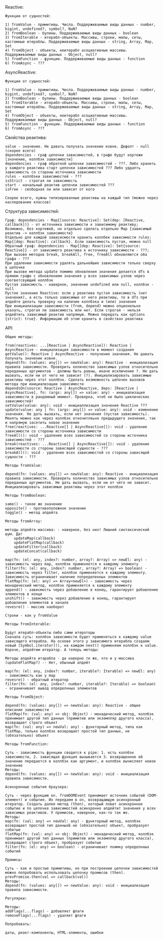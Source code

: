 Reactive:

    Функции от сущностей:

    1) fromValue - примитивы. Числа. Поддерживаемые виды данных - number, bigint, undefined?, symbol?, NaN?
    2) fromBoolean - булины. Поддерживаемые виды данных - boolean
    3) fromIterable - итерабл-объекты. Массивы, строки, мапы, сеты, кастомные итераблы. Поддерживаемые виды данных - string, Array, Map, Set
    4) fromObject - объекты, неитерабл асоциативные массивы. Поддерживаемые виды данных - Object, null?
    5) fromFunction - функции. Поддерживаемые виды данных - function
    6) fromAsync - ???

AsyncReactive:

    Функции от сущностей:

    1) fromValue - примитивы. Числа. Поддерживаемые виды данных - number, bigint, undefined?, symbol?, NaN?
    2) fromBoolean - булины. Поддерживаемые виды данных - boolean
    3) fromIterable - итерабл-объекты. Массивы, строки, мапы, сеты, кастомные итераблы. Поддерживаемые виды данных - string, Array, Map, Set
    4) fromObject - объекты, неитерабл асоциативные массивы. Поддерживаемые виды данных - Object, null?
    5) fromFunction - функции. Поддерживаемые виды данных - function
    6) fromAsync - ???

Свойства реактива:
    
    value - значение. Не давать получать значение извне. Дефолт - null (скорее всего)
    dependencies - граф цепочки зависимостей, в графе будут кортежи [значение, коллбэк зависимости]
    dependencies - граф обратной цепочки зависимостей - ???. Либо хранить у каждого реактива старт цепочки зависимостей ??? Либо уддалть зависимость со стороны источника зависимости
    rules - коллбэки зависимостей - ???
    isStrict - строгая ли зависимость
    start - начальный реактив цепочки зависимостей ???
    isFree - свободная ли или зависит от кого

    Скорее всего, нужны типизированные реактивы на каждый тип (можно через наследование классов)

Структура зависиместей:

    Граф: dependencies - Map{[source: Reactive]: Set(dep: [Reactive, callback])} - от источника зависимости к зависимому реактиву;
    Возможно, без кортежей, но отдельно сделать отдельно Map {зависимый реактив -> коллбэк зависимости}
    Отдельно для каждой зависисмости хранить коллбек зависимости rules: Map{[dep: Reactive]: callback}. Если зависимость пустая, можно null
    Обратный граф: dependencies - Map{[dep: Reactive]: Set{source: Reactive}} - от зависимого реактива к источнику зависимости - ???;
    При вызове методов break, breakAll, free, freeAll обновляются оба графа - ???
    При удалении зависимости удалять дальнейшие зависимости только сверху в цепочке
    При вызове метода update помимо обновления значения делается dfs в прямом графе с обновлением значения у всех зависимых узлов через соответсвующий коллбэк
    Пустая зависмость - наверное, значение undefined или null, коллбэк - null
    Пустое значение Reactive: если у реактива пустая зависимость (нет значения), а есть только зависимые от него реактивы, то в dfs при апдейте делать проверку на наличие коллбэка и (или) значения
    При инициализации зависимости (from, depend) можно опционольно указать, строгая ли зависимость или нет. Если строгая - нельзя апдейтить зависимый реактив напрямую. Можно передать как options {strict: true}. Информацию об этом хранить в свойствах реактива

API:

    Общие методы:

    from(reactives: ...[Reactive | AsyncReactive]): Reactive | AsyncReactive - инициализация зависимости в момент создания
    getValue(): Reactive | AsyncReactive - получение значения. Не давать получать значение извне.
    depend(fn: (values: any[]) => newValue: any): Reactive - инициализация правила зависимости. Проверить количество зависимых узлов относительно переданных аргументов - должны быть равны, иначе исключение ?. Не дать вызвать, если ни от чего не зависит (?). Инициализировать зависимые реактивы через этот коллбэк. Сделать возможность цепочек вызовов метода при инициализации зависимости
    dependsOn(source: Reactive | AsyncReactive, deps: [Reactive | AsyncReactive], fn: (args: any[]) => value: any) - инициализация зависимости в рандомный момент. Проверка, чтоб не было циклических зависимостей!
    setValue(value: any): void - инициаллизация значения Reactive ???
    update(value: any | fn: (args: any[]) => value: any): void - изменение значения. Не дать вызвать, если нет значения (пустая зависимость). Менять можно как через коллбэк отночитлеьно предыдущего значения, так и напрямую засетить новое значение
    free(reactives: ...Reactive[] | AsyncReactive[]): void - удаление зависимости со стороны источника зависимости
    freeAll(): void - удаление всех зависимостей со стороны источника зависимостей - ???
    break(reactives: ...Reactive[] | AsyncReactive[]): void - удаление зависимости со стороны зависящей сущности - ???
    breakAll(): void - удаление всех зависимостей со стороны зависящей сущности - ???

    Методы fromValue:

    depend(fn: (values: any[]) => newValue: any): Reactive - инициализация правила зависимости. Проверить количество зависимых узлов относительно переданных аргументов. Не дать вызвать, если ни от чего не зависит. Инициализировать зависимые реактивы через этот коллбэк

    Методы fromBoolean:

    same() - такое же значение
    opposite() - противоположное значение
    toggle() - метод апдейта

    Методы fromArray:

    методы апдейта массива: - наверное, без них! Лишний синтаксический шум. Да!
        updateMap(callback)
        updateFlatMap(callback)
        updateFilter(callback)
        updateConcat(callback)

    map(fn: (el: any, index?: number, array?: Array) => newEl: any) - зависимость через map, коллбэк применяется к каждому элементу
    filter(fn: (el: any, index?: number, array?: Array) => boolean) - зависимость через filter, коллбэк применяется к каждому элементу. Зависимость ограничивает наличие попределенных элементов
    flatMap(fn: (el: any) => Array<newEl>) - зависимость через монадический метод, коллбэк применяется к каждому элементу
    append() - зависмость через добавление в конец, гарантирует добавление элементов в конце
    unshift() - зависмость через добавление в конец, гарантирует добавление элементов в начале
    revesre() - массив наоборот

    Строки - как у fromValue

    Методы fromInterable:

    Будут итерабл-объекты либо сами итероторы
    Сначала суть: коллбэк зависимости будет применяться к каждому value зависящего итерабла. На основе этого у зависимого итерабла создаем новый [Symbol.iterator](), на каждом next() применяем коллбэк к value. Короче, апдейтим итератор. А теперь методы:

    Методы апдейта итарабла - да наверно те же, что и у массива (updateFlatMap?) -- Нет, обычный апдейт 

    map(fn: (el: any, index?: number, iterable?: Iterable) => newEl: any) - зависимость как у map
    revesre() - обратный итератор
    filter(fn: (el: any, index?: number, iterable?: Iterable) => boolean) - ограничивает вывод определнных элементов

    Методы fromObject:

    depend(fn: (values: any[]) => newValue: any): Reactive - общее описание зависимости
    flatMap(fn: (val: any) => obj: Object) - монадический метод, коллбэк принимает другой тип данных (примитив или экземпляр другого класса), возвращает строго объект
    map(fn: (val: any) => newVal: any) - функторный метод, типа как flatMap, только коллбэк возвращает простой тип данных, не (обязательно) объект

    Методы fromFunction:

    Суть - зависимость функции сводится к pipe: 1. есть коллбэк зависимости, 2. зависящая функция вызывается 3. возвращенное ей значение передается в коллбэк как аргумент, и коллбэк вычисляет новое значение
    Методы:
    depend(fn: (values: any[]) => newValue: any): void - инициализация правила зависимости. 

    Асинхронные события браузера:

    Суть - через функцию on. fromDOMEvent принимает источник событий (DOM-элемент) и событие. Их передаем в on, возвращающую асинхронный итератор. Создать далее метод (then), который ловит асинхронное событие и по цепочке зависимостей асинхронно апдейтит значения у всех зависимых реактивов. У промисов, наверное, как-то так же.
    Методы:
    map(fn: (val: any) => newVal: any) - функторный метод, коллбэк возвращает простой тип данныхБ не (обязательно) объект, пробразует собитые
    flatMap(fn: (val: any) => obj: Object) - монадический метод, коллбэк принимает другой тип данных (примитив или экземпляр другого класса), возвращает строго объект, пробразует собитые
    filter(fn: (el: any) => boolean) - ограничивает поимку определнных событий

    Промисы:

    Суть - как и простые примитивы, но при построении цепочки зависимостей можно попробовать использовать цепочку промисов (then). prevPromise.then(val => callback(val))
    Методы:
    depend(fn: (values: any[]) => newValue: any): void - инициализация правила зависимости.

    Регулярки:

    Методы:
    addFlags(...flags) - добавляет флаги
    removeFlags(...flags) - удаляет флаги

    Попробовать:

    даты, реакт-компоненты, HTML-элементы, ошибки
